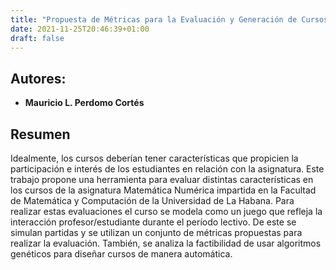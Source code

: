 ```yaml
---
title: "Propuesta de Métricas para la Evaluación y Generación de Cursos mediante Juegos"
date: 2021-11-25T20:46:39+01:00
draft: false
---
```


## Autores:

* __Mauricio L. Perdomo Cortés__

## Resumen
Idealmente, los cursos deberı́an tener caracterı́sticas que propicien la participación e interés de los estudiantes en relación con la asignatura. Este trabajo propone una herramienta para evaluar distintas caracterı́sticas en los cursos de la asignatura Matemática Numérica impartida en la Facultad de Matemática y Computación de la Universidad de La Habana. Para realizar estas evaluaciones el curso se modela como un juego que refleja la interacción profesor/estudiante durante el perı́odo lectivo. De este se simulan partidas y se utilizan un conjunto de métricas propuestas para realizar la evaluación. También, se analiza la factibilidad de usar algoritmos genéticos para diseñar cursos de manera automática. 